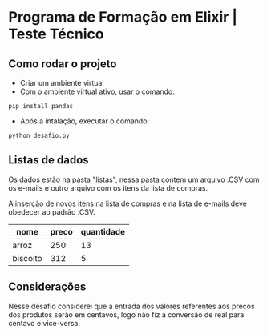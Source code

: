# Programa de Formação em Elixir | Teste Técnico

## Como rodar o projeto

- Criar um ambiente virtual
- Com o ambiente virtual ativo, usar o comando:
```
pip install pandas
```
- Após a intalação, executar o comando: 
```
python desafio.py
```

## Listas de dados

Os dados estão na pasta "listas", nessa pasta contem um arquivo .CSV com os e-mails e outro arquivo com os itens da lista de compras.

A inserção de novos itens na lista de compras e na lista de e-mails deve obedecer ao padrão .CSV.

| nome  |  preco  | quantidade  |
| ------------------- | ------------------- | ------------------- |
|  arroz |  250 |  13 |
|  biscoito |  312  |  5  |

## Considerações

Nesse desafio considerei que a entrada dos valores referentes aos preços dos produtos serão em centavos, logo não fiz a conversão de real para centavo e vice-versa.

